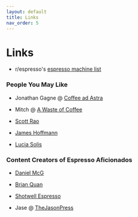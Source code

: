 ```yaml
---
layout: default
title: Links
nav_order: 5
---
```


# Links

- r/espresso's [espresso machine list](https://docs.google.com/spreadsheets/d/1vJv2AGJ1ZSm1TSdoixfJADh5z1CAZjzqjmTz5vrKEj4/edit#gid=0)

### **People You May Like**		
- Jonathan Gagne @ [Coffee ad Astra](https://t.me/coffeeadastra)

- Mitch @ [A Waste of Coffee](https://awasteof.coffee/)	

- [Scott Rao](https://www.scottrao.com/)			

- [James Hoffmann](https://www.youtube.com/channel/UCMb0O2CdPBNi-QqPk5T3gsQ)	

- [Lucia Solis](https://www.luxia.coffee/)			
			
### **Content Creators of Espresso Aficionados**		
- [Daniel McG](https://www.youtube.com/channel/UC8wWN4DpfOINKcidzuIqLJQ)		

- [Brian Quan](https://www.youtube.com/channel/UCwT72F8AWH-nbQYs-1GUBZQ)

- [Shotwell Espresso](https://www.youtube.com/channel/UC6-cJlHk2jhquXAMjVQewIw)

- Jase @ [TheJasonPress](https://www.instagram.com/thejasonpress)

